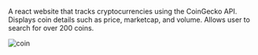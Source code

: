 A react website that tracks cryptocurrencies using the CoinGecko API. Displays coin details such as price, marketcap, and volume.
Allows user to search for over 200 coins.

![coin](https://user-images.githubusercontent.com/47878915/172712258-d7342845-90fd-444c-a645-46f1e3f2aeb6.gif)
